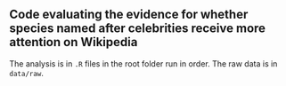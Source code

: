 ## Code evaluating the evidence for whether species named after celebrities receive more attention on Wikipedia

The analysis is in `.R` files in the root folder run in order. The raw data is in `data/raw`.
